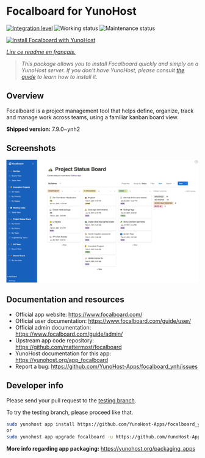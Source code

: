 <!--
N.B.: This README was automatically generated by https://github.com/YunoHost/apps/tree/master/tools/README-generator
It shall NOT be edited by hand.
-->

# Focalboard for YunoHost

[![Integration level](https://dash.yunohost.org/integration/focalboard.svg)](https://dash.yunohost.org/appci/app/focalboard) ![Working status](https://ci-apps.yunohost.org/ci/badges/focalboard.status.svg) ![Maintenance status](https://ci-apps.yunohost.org/ci/badges/focalboard.maintain.svg)

[![Install Focalboard with YunoHost](https://install-app.yunohost.org/install-with-yunohost.svg)](https://install-app.yunohost.org/?app=focalboard)

*[Lire ce readme en français.](./README_fr.md)*

> *This package allows you to install Focalboard quickly and simply on a YunoHost server.
If you don't have YunoHost, please consult [the guide](https://yunohost.org/#/install) to learn how to install it.*

## Overview

Focalboard is a project management tool that helps define, organize, track and manage work across teams, using a familiar kanban board view.


**Shipped version:** 7.9.0~ynh2

## Screenshots

![Screenshot of Focalboard](./doc/screenshots/screenshot.jpg)

## Documentation and resources

* Official app website: <https://www.focalboard.com/>
* Official user documentation: <https://www.focalboard.com/guide/user/>
* Official admin documentation: <https://www.focalboard.com/guide/admin/>
* Upstream app code repository: <https://github.com/mattermost/focalboard>
* YunoHost documentation for this app: <https://yunohost.org/app_focalboard>
* Report a bug: <https://github.com/YunoHost-Apps/focalboard_ynh/issues>

## Developer info

Please send your pull request to the [testing branch](https://github.com/YunoHost-Apps/focalboard_ynh/tree/testing).

To try the testing branch, please proceed like that.

``` bash
sudo yunohost app install https://github.com/YunoHost-Apps/focalboard_ynh/tree/testing --debug
or
sudo yunohost app upgrade focalboard -u https://github.com/YunoHost-Apps/focalboard_ynh/tree/testing --debug
```

**More info regarding app packaging:** <https://yunohost.org/packaging_apps>
